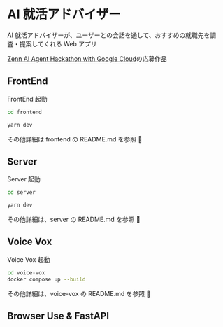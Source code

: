 # AI 就活アドバイザー

AI 就活アドバイザーが、ユーザーとの会話を通して、おすすめの就職先を調査・提案してくれる Web アプリ

[Zenn AI Agent Hackathon with Google Cloud](https://zenn.dev/hackathons/2024-google-cloud-japan-ai-hackathon)の応募作品

## FrontEnd

FrontEnd 起動

```bash
cd frontend

yarn dev
```

その他詳細は frontend の README.md を参照 📝

## Server

Server 起動

```bash
cd server

yarn dev
```

その他詳細は、server の README.md を参照 📝

## Voice Vox

Voice Vox 起動

```bash
cd voice-vox
docker compose up --build
```

その他詳細は、voice-vox の README.md を参照 📝

## Browser Use & FastAPI
